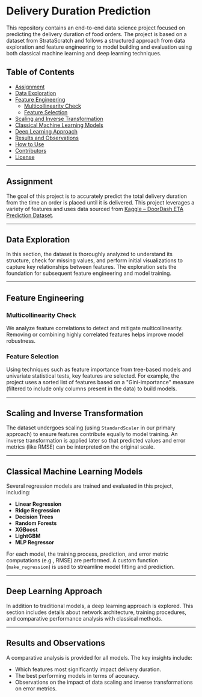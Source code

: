 # Delivery Duration Prediction

This repository contains an end-to-end data science project focused on predicting the delivery duration of food orders. The project is based on a dataset from StrataScratch and follows a structured approach from data exploration and feature engineering to model building and evaluation using both classical machine learning and deep learning techniques.

## Table of Contents

- [Assignment](#assignment)
- [Data Exploration](#data-exploration)
- [Feature Engineering](#feature-engineering)
  - [Multicollinearity Check](#multicollinearity-check)
  - [Feature Selection](#feature-selection)
- [Scaling and Inverse Transformation](#scaling-and-inverse-transformation)
- [Classical Machine Learning Models](#classical-machine-learning-models)
- [Deep Learning Approach](#deep-learning-approach)
- [Results and Observations](#results-and-observations)
- [How to Use](#how-to-use)
- [Contributors](#contributors)
- [License](#license)

---

## Assignment

The goal of this project is to accurately predict the total delivery duration from the time an order is placed until it is delivered. This project leverages a variety of features and uses data sourced from [Kaggle – DoorDash ETA Prediction Dataset](https://www.kaggle.com/datasets/dharun4772/doordash-eta-prediction).

---

## Data Exploration

In this section, the dataset is thoroughly analyzed to understand its structure, check for missing values, and perform initial visualizations to capture key relationships between features. The exploration sets the foundation for subsequent feature engineering and model training.

---

## Feature Engineering

### Multicollinearity Check
We analyze feature correlations to detect and mitigate multicollinearity. Removing or combining highly correlated features helps improve model robustness.

### Feature Selection
Using techniques such as feature importance from tree-based models and univariate statistical tests, key features are selected. For example, the project uses a sorted list of features based on a "Gini-importance" measure (filtered to include only columns present in the data) to build models.

---

## Scaling and Inverse Transformation

The dataset undergoes scaling (using `StandardScaler` in our primary approach) to ensure features contribute equally to model training. An inverse transformation is applied later so that predicted values and error metrics (like RMSE) can be interpreted on the original scale.

---

## Classical Machine Learning Models

Several regression models are trained and evaluated in this project, including:

- **Linear Regression**
- **Ridge Regression**
- **Decision Trees**
- **Random Forests**
- **XGBoost**
- **LightGBM**
- **MLP Regressor**

For each model, the training process, prediction, and error metric computations (e.g., RMSE) are performed. A custom function (`make_regression`) is used to streamline model fitting and prediction.

---

## Deep Learning Approach

In addition to traditional models, a deep learning approach is explored. This section includes details about network architecture, training procedures, and comparative performance analysis with classical methods.

---

## Results and Observations

A comparative analysis is provided for all models. The key insights include:
- Which features most significantly impact delivery duration.
- The best performing models in terms of accuracy.
- Observations on the impact of data scaling and inverse transformations on error metrics.


